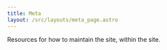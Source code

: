 ```yaml
---
title: Meta
layout: /src/layouts/meta_page.astro
---
```


Resources for how to maintain the site, within the site.
